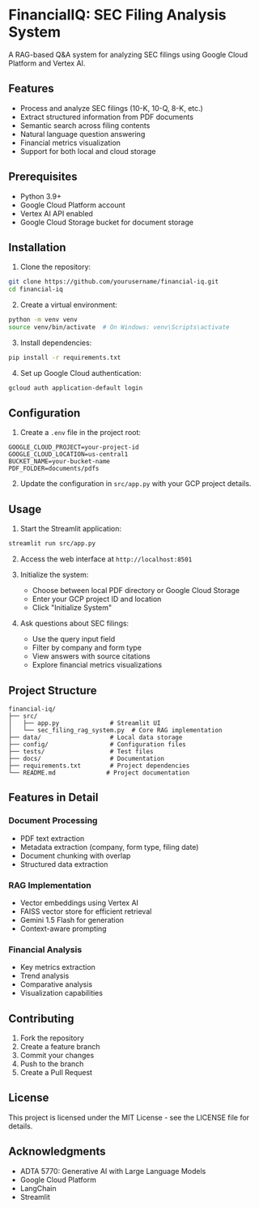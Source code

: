 # FinancialIQ: SEC Filing Analysis System

A RAG-based Q&A system for analyzing SEC filings using Google Cloud Platform and Vertex AI.

## Features

- Process and analyze SEC filings (10-K, 10-Q, 8-K, etc.)
- Extract structured information from PDF documents
- Semantic search across filing contents
- Natural language question answering
- Financial metrics visualization
- Support for both local and cloud storage

## Prerequisites

- Python 3.9+
- Google Cloud Platform account
- Vertex AI API enabled
- Google Cloud Storage bucket for document storage

## Installation

1. Clone the repository:
```bash
git clone https://github.com/yourusername/financial-iq.git
cd financial-iq
```

2. Create a virtual environment:
```bash
python -m venv venv
source venv/bin/activate  # On Windows: venv\Scripts\activate
```

3. Install dependencies:
```bash
pip install -r requirements.txt
```

4. Set up Google Cloud authentication:
```bash
gcloud auth application-default login
```

## Configuration

1. Create a `.env` file in the project root:
```
GOOGLE_CLOUD_PROJECT=your-project-id
GOOGLE_CLOUD_LOCATION=us-central1
BUCKET_NAME=your-bucket-name
PDF_FOLDER=documents/pdfs
```

2. Update the configuration in `src/app.py` with your GCP project details.

## Usage

1. Start the Streamlit application:
```bash
streamlit run src/app.py
```

2. Access the web interface at `http://localhost:8501`

3. Initialize the system:
   - Choose between local PDF directory or Google Cloud Storage
   - Enter your GCP project ID and location
   - Click "Initialize System"

4. Ask questions about SEC filings:
   - Use the query input field
   - Filter by company and form type
   - View answers with source citations
   - Explore financial metrics visualizations

## Project Structure

```
financial-iq/
├── src/
│   ├── app.py              # Streamlit UI
│   └── sec_filing_rag_system.py  # Core RAG implementation
├── data/                   # Local data storage
├── config/                 # Configuration files
├── tests/                  # Test files
├── docs/                   # Documentation
├── requirements.txt        # Project dependencies
└── README.md              # Project documentation
```

## Features in Detail

### Document Processing
- PDF text extraction
- Metadata extraction (company, form type, filing date)
- Document chunking with overlap
- Structured data extraction

### RAG Implementation
- Vector embeddings using Vertex AI
- FAISS vector store for efficient retrieval
- Gemini 1.5 Flash for generation
- Context-aware prompting

### Financial Analysis
- Key metrics extraction
- Trend analysis
- Comparative analysis
- Visualization capabilities

## Contributing

1. Fork the repository
2. Create a feature branch
3. Commit your changes
4. Push to the branch
5. Create a Pull Request

## License

This project is licensed under the MIT License - see the LICENSE file for details.

## Acknowledgments

- ADTA 5770: Generative AI with Large Language Models
- Google Cloud Platform
- LangChain
- Streamlit 